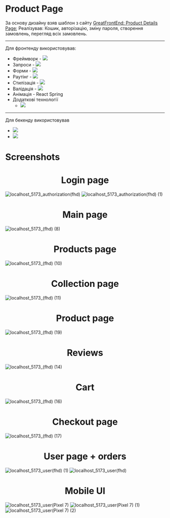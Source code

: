 <h1>Product Page</h1>
За основу дизайну взяв шаблон з сайту <a href='https://www.greatfrontend.com/projects/challenges/product-details-page'>GreatFrontEnd: Product Details Page</a>;
Реалізував: Кошик, авторізацію, зміну пароля, створення замовлень, перегляд всіх замовлень.

___

Для фронтенду використовував: 
<ul>
  <li>Фреймворк - <img src="https://img.shields.io/badge/react-%2320232a.svg?style=for-the-badge&logo=react&logoColor=%2361DAFB"></li>
  <li>Запроси - <img src="https://img.shields.io/badge/-React%20Query-FF4154?style=for-the-badge&logo=react%20query&logoColor=white"></li>
  <li>Форми - <img src="https://img.shields.io/badge/React%20Hook%20Form-%23EC5990.svg?style=for-the-badge&logo=reacthookform&logoColor=white"></li>
  <li>Раутінг - <img src="https://img.shields.io/badge/React_Router-CA4245?style=for-the-badge&logo=react-router&logoColor=white"></li>
  <li>Стилізація - <img src="https://img.shields.io/badge/tailwindcss-%2338B2AC.svg?style=for-the-badge&logo=tailwind-css&logoColor=white"></li>
  <li>Валідація - <img src="https://img.shields.io/badge/zod-%233068b7.svg?style=for-the-badge&logo=zod&logoColor=white"></li>
  <li>Анімація - React Spring</li>
  <li>
    Додаткові технології
    <ul>
    <li>
      <img src="https://img.shields.io/badge/MUI-%230081CB.svg?style=for-the-badge&logo=mui&logoColor=white">
    </li>
  </ul>
  </li>
</ul>

___
Для бекенду використовував
<ul>
  <li><img src="https://img.shields.io/badge/express.js-%23404d59.svg?style=for-the-badge&logo=express&logoColor=%2361DAFB"></li>
  <li><img src="https://img.shields.io/badge/MongoDB-%234ea94b.svg?style=for-the-badge&logo=mongodb&logoColor=white"></li>
</ul>

<h1>Screenshots</h1>

## <h1 align="center">Login page</h1>
![localhost_5173_authorization(fhd)](https://github.com/user-attachments/assets/af65bdb5-9f19-4f55-9c7b-c87dc72f48d0)
![localhost_5173_authorization(fhd) (1)](https://github.com/user-attachments/assets/4beb195c-66d4-40bb-9d04-fcdd328d015c)

## <h1 align="center">Main page</h1>
![localhost_5173_(fhd) (8)](https://github.com/user-attachments/assets/db39b753-a7db-460c-867b-222ff5114c04)


## <h1 align="center">Products page</h1>
![localhost_5173_(fhd) (10)](https://github.com/user-attachments/assets/6fdc6eae-b326-4be2-a5f9-ea4ec266a5b2)


## <h1 align="center">Collection page</h1>
![localhost_5173_(fhd) (11)](https://github.com/user-attachments/assets/ecdedcdd-0745-40b3-b2eb-93ead3ae964b)


## <h1 align="center">Product page</h1> 
![localhost_5173_(fhd) (19)](https://github.com/user-attachments/assets/593a2c51-798e-4e0b-ab9f-d845d65f7cc4)


## <h1 align="center">Reviews</h1>
![localhost_5173_(fhd) (14)](https://github.com/user-attachments/assets/ff4c5d12-cb20-4a4e-81df-c0c71c8e7872)


## <h1 align="center">Cart</h1>
![localhost_5173_(fhd) (16)](https://github.com/user-attachments/assets/fcd63235-26f7-4f2c-99e1-3edaa1079eb6)

## <h1 align="center">Checkout page</h1>
![localhost_5173_(fhd) (17)](https://github.com/user-attachments/assets/79f7eb35-4f11-46e4-8844-e66699f2ca2c)

## <h1 align="center">User page + orders</h1>
![localhost_5173_user(fhd) (1)](https://github.com/user-attachments/assets/954b140a-ee11-4560-82fa-f672cc0c7ae7)
![localhost_5173_user(fhd)](https://github.com/user-attachments/assets/453e0dc4-a19e-4ad4-8af5-c3ab689be8db)

## <h1 align="center">Mobile UI</h1>
![localhost_5173_user(Pixel 7)](https://github.com/user-attachments/assets/223f7ad5-7ba5-47ce-8720-bf95cfc0c29f)
![localhost_5173_user(Pixel 7) (1)](https://github.com/user-attachments/assets/b779d273-d5f9-4e4c-bc92-d86e77d45797)
![localhost_5173_user(Pixel 7) (2)](https://github.com/user-attachments/assets/53013682-1a90-40ee-ac35-f5302855e22e)





